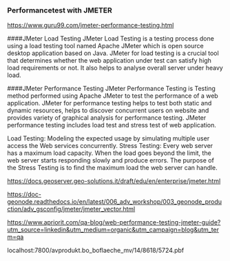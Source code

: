 
### Performancetest with JMETER
https://www.guru99.com/jmeter-performance-testing.html

####JMeter Load Testing
JMeter Load Testing is a testing process done using a load testing tool named Apache JMeter which is open source desktop application based on Java. JMeter for load testing is a crucial tool that determines whether the web application under test can satisfy high load requirements or not. It also helps to analyse overall server under heavy load.


####JMeter Performance Testing
JMeter Performance Testing is Testing method performed using Apache JMeter to test the performance of a web application. JMeter for performance testing helps to test both static and dynamic resources, helps to discover concurrent users on website and provides variety of graphical analysis for performance testing. JMeter performance testing includes load test and stress test of web application.

Load Testing: Modeling the expected usage by simulating multiple user access the Web services concurrently.
Stress Testing: Every web server has a maximum load capacity. When the load goes beyond the limit, the web server starts responding slowly and produce errors. The purpose of the Stress Testing is to find the maximum load the web server can handle.




https://docs.geoserver.geo-solutions.it/draft/edu/en/enterprise/jmeter.html

https://doc-geonode.readthedocs.io/en/latest/006_adv_workshop/003_geonode_production/adv_gsconfig/jmeter/jmeter_vector.html


https://www.apriorit.com/qa-blog/web-performance-testing-jmeter-guide?utm_source=linkedin&utm_medium=organic&utm_campaign=blog&utm_term=qa

localhost:7800/avprodukt.bo_boflaeche_mv/14/8618/5724.pbf
